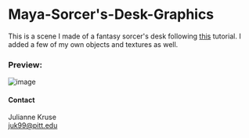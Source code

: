 # Maya-Sorcer's-Desk-Graphics
This is a scene I made of a fantasy sorcer's desk following [this](https://www.youtube.com/watch?v=tZieJcA5vf0) tutorial. I added a few of my own objects and textures as well. 

### Preview:
![image](https://github.com/jkruse7/Maya-Sorcer-s-Desk-Graphics/assets/92274012/7fad166f-5f54-4e3b-8b69-53a9b82fdac9)


#### Contact
Julianne Kruse  
juk99@pitt.edu


